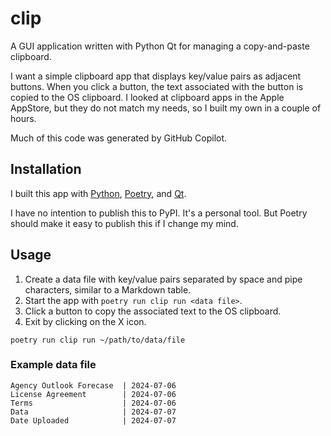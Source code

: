 # clip

A GUI application written with Python Qt for managing a copy-and-paste clipboard.

I want a simple clipboard app that displays key/value pairs as adjacent buttons. When you click a button, the text associated with the button is copied to the OS clipboard. I looked at clipboard apps in the Apple AppStore, but they do not match my needs, so I built my own in a couple of hours.

Much of this code was generated by GitHub Copilot.

## Installation

I built this app with [Python](https://www.python.org/), [Poetry](https://python-poetry.org/), and [Qt](https://doc.qt.io/qtforpython-6/index.html). 

I have no intention to publish this to PyPI. It's a personal tool. But Poetry should make it easy to publish this if I change my mind.

## Usage

1. Create a data file with key/value pairs separated by space and pipe characters, similar to a Markdown table.
2. Start the app with `poetry run clip run <data file>`.
3. Click a button to copy the associated text to the OS clipboard.
4. Exit by clicking on the X icon.

```shell
poetry run clip run ~/path/to/data/file
```

### Example data file

```plaintext
Agency Outlook Forecase  | 2024-07-06
License Agreement        | 2024-07-06
Terms                    | 2024-07-06
Data                     | 2024-07-07
Date Uploaded            | 2024-07-07
```
